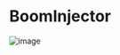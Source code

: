 # BoomInjector
![image](https://user-images.githubusercontent.com/83485103/170792887-904f58e9-8a8c-4e30-9374-e462cd8399ab.png)

